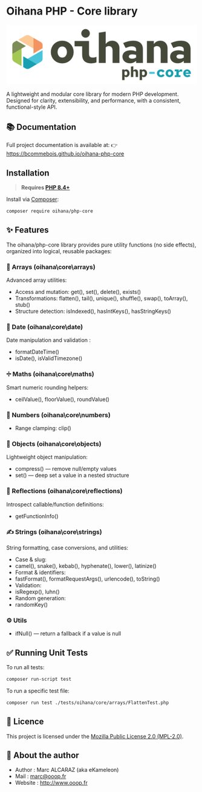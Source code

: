 # Oihana PHP - Core library

![Oihana Php Core](https://raw.githubusercontent.com/BcommeBois/oihana-php-core/main/.phpdoc/template/assets/images/oihana-php-core-logo-inline-512x160.png)

A lightweight and modular core library for modern PHP development.
Designed for clarity, extensibility, and performance, with a consistent, functional-style API.

## 📚 Documentation

Full project documentation is available at:
👉 https://bcommebois.github.io/oihana-php-core

## Installation
> **Requires [PHP 8.4+](https://php.net/releases/)**

Install via [Composer](https://getcomposer.org):

```bash
composer require oihana/php-core
```

## ✨ Features

The oihana/php-core library provides pure utility functions (no side effects), organized into logical, reusable packages:

### 🔢 Arrays (oihana\core\arrays)

Advanced array utilities:
- Access and mutation: get(), set(), delete(), exists()
- Transformations: flatten(), tail(), unique(), shuffle(), swap(), toArray(), stub()
- Structure detection: isIndexed(), hasIntKeys(), hasStringKeys()

### 📅 Date (oihana\core\date)

Date manipulation and validation :
- formatDateTime()
- isDate(), isValidTimezone()

### ➗ Maths (oihana\core\maths)
Smart numeric rounding helpers:
- ceilValue(), floorValue(), roundValue()

### 🔢 Numbers (oihana\core\numbers)
- Range clamping: clip()

### 🧱 Objects (oihana\core\objects)
Lightweight object manipulation:
- compress() — remove null/empty values
- set() — deep set a value in a nested structure

### 🧠 Reflections (oihana\core\reflections)
Introspect callable/function definitions:
- getFunctionInfo()

### ✍️ Strings (oihana\core\strings)
String formatting, case conversions, and utilities:
- Case & slug:
- camel(), snake(), kebab(), hyphenate(), lower(), latinize()
- Format & identifiers:
- fastFormat(), formatRequestArgs(), urlencode(), toString()
- Validation:
- isRegexp(), luhn()
- Random generation:
- randomKey()

### ⚙️ Utils
- ifNull() — return a fallback if a value is null

## ✅ Running Unit Tests

To run all tests:
```bash
composer run-script test
```

To run a specific test file:
```bash
composer run test ./tests/oihana/core/arrays/FlattenTest.php
```

## 🧾 Licence
This project is licensed under the [Mozilla Public License 2.0 (MPL-2.0)](https://www.mozilla.org/en-US/MPL/2.0/).

## 👤 About the author
 * Author : Marc ALCARAZ (aka eKameleon)
 * Mail : marc@ooop.fr
 * Website : http://www.ooop.fr
